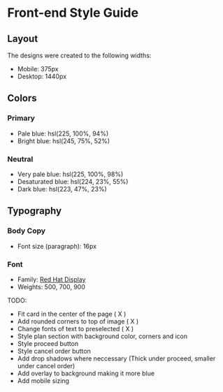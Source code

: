 # Front-end Style Guide

## Layout

The designs were created to the following widths:

- Mobile: 375px
- Desktop: 1440px

## Colors

### Primary

- Pale blue: hsl(225, 100%, 94%)
- Bright blue: hsl(245, 75%, 52%)

### Neutral

- Very pale blue: hsl(225, 100%, 98%)
- Desaturated blue: hsl(224, 23%, 55%)
- Dark blue: hsl(223, 47%, 23%)

## Typography

### Body Copy

- Font size (paragraph): 16px

### Font

- Family: [Red Hat Display](https://fonts.google.com/specimen/Red+Hat+Display)
- Weights: 500, 700, 900

TODO: 
- Fit card in the center of the page ( X )
- Add rounded corners to top of image ( X )
- Change fonts of text to preselected ( X )
- Style plan section with background color, corners and icon
- Style proceed button
- Style cancel order button
- Add drop shadows where neccessary (Thick under proceed, smaller under cancel order)
- Add overlay to background making it more blue
- Add mobile sizing